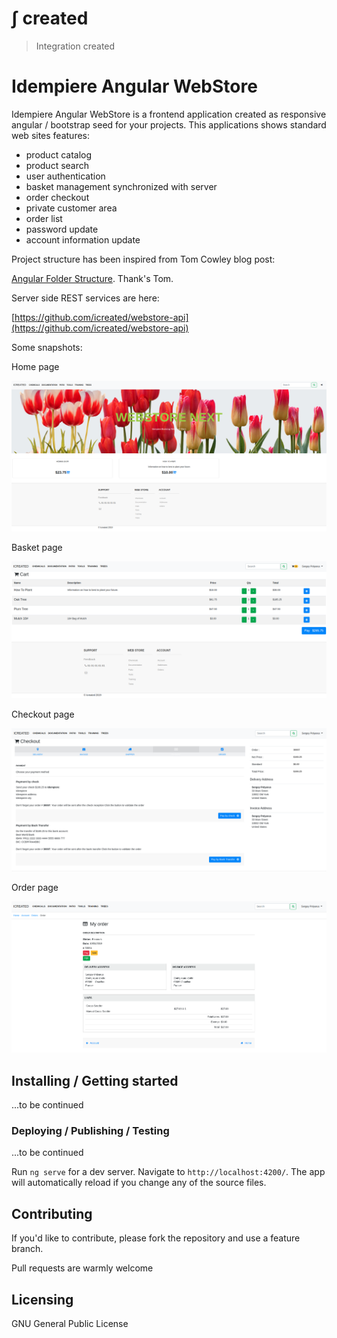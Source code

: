 # &int; created
> Integration created

# Idempiere Angular WebStore 
> 

Idempiere Angular WebStore is a frontend application created as responsive angular / bootstrap seed for your projects. 
This applications shows standard web sites features:
* product catalog
* product search
* user authentication
* basket management synchronized with server
* order checkout
* private customer area
* order list
* password update
* account information update

Project structure has been inspired from Tom Cowley blog post:

[Angular Folder Structure](https://medium.com/@motcowley/angular-folder-structure-d1809be95542).
Thank's Tom.

Server side REST services are here:

[https://github.com/icreated/webstore-api](https://github.com/icreated/webstore-api)

Some snapshots:

Home page

![WebStore Home](/src/assets/images/screen_home.png?raw=true "Webstore Home")

Basket page

![WebStore Basket](/src/assets/images/screen_basket.png?raw=true "Webstore Basket")

Checkout page

![WebStore Checkout](/src/assets/images/screen_checkout.png?raw=true "Webstore Checkout")

Order page

![WebStore Order](/src/assets/images/screen_order.png?raw=true "Webstore Order")



## Installing / Getting started

...to be continued


### Deploying / Publishing / Testing

...to be continued

Run `ng serve` for a dev server. Navigate to `http://localhost:4200/`. The app will automatically reload if you change any of the source files.


## Contributing

If you'd like to contribute, please fork the repository and use a feature
branch. 

Pull requests are warmly welcome


## Licensing

GNU General Public License


